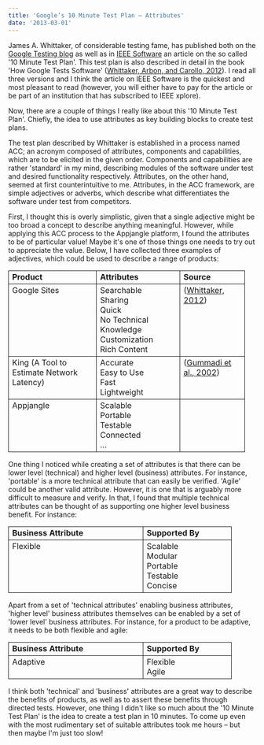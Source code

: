 ```yaml
---
title: 'Google’s 10 Minute Test Plan – Attributes'
date: '2013-03-01'
---
```


James A. Whittaker, of considerable testing fame, has published both on the [Google Testing blog](http://googletesting.blogspot.co.nz/2011/09/10-minute-test-plan.html) as well as in [IEEE Software](http://ieeexplore.ieee.org/xpl/articleDetails.jsp?tp=&arnumber=6148203) an article on the so called '10 Minute Test Plan'. This test plan is also described in detail in the book 'How Google Tests Software' ([Whittaker, Arbon, and Carollo, 2012](http://www.citeulike.org/user/mxro/article/11854866)). I read all three versions and I think the article on IEEE Software is the quickest and most pleasant to read (however, you will either have to pay for the article or be part of an institution that has subscribed to IEEE xplore).

Now, there are a couple of things I really like about this '10 Minute Test Plan'. Chiefly, the idea to use attributes as key building blocks to create test plans.

The test plan described by Whittaker is established in a process named ACC; an acronym composed of attributes, components and capabilities, which are to be elicited in the given order. Components and capabilities are rather 'standard' in my mind, describing modules of the software under test and desired functionality respectively. Attributes, on the other hand, seemed at first counterintuitive to me. Attributes, in the ACC framework, are simple adjectives or adverbs, which describe what differentiates the software under test from competitors.

First, I thought this is overly simplistic, given that a single adjective might be too broad a concept to describe anything meaningful. However, while applying this ACC process to the Appjangle platform, I found the attributes to be of particular value! Maybe it's one of those things one needs to try out to appreciate the value. Below, I have collected three examples of adjectives, which could be used to describe a range of products:

<table style="border-collapse:collapse;" border="0"><colgroup><col style="width:179px;"> <col style="width:170px;"> <col style="width:132px;"></colgroup><tbody valign="top"><tr><td style="padding-left:7px;padding-right:7px;border:solid .5pt;"><strong>Product</strong></td><td style="padding-left:7px;padding-right:7px;border-top:solid .5pt;border-left:none;border-bottom:solid .5pt;border-right:solid .5pt;"><strong>Attributes</strong></td><td style="padding-left:7px;padding-right:7px;border-top:solid .5pt;border-left:none;border-bottom:solid .5pt;border-right:solid .5pt;"><strong>Source</strong></td></tr><tr><td style="padding-left:7px;padding-right:7px;border-top:none;border-left:solid .5pt;border-bottom:solid .5pt;border-right:solid .5pt;">Google Sites</td><td style="padding-left:7px;padding-right:7px;border-top:none;border-left:none;border-bottom:solid .5pt;border-right:solid .5pt;">Searchable<div></div>Sharing<div></div>Quick<div></div>No Technical Knowledge<div></div>Customization<div></div>Rich Content</td><td style="padding-left:7px;padding-right:7px;border-top:none;border-left:none;border-bottom:solid .5pt;border-right:solid .5pt;">(<a href="http://www.citeulike.org/user/mxro/article/12094505">Whittaker, 2012</a>)</td></tr><tr><td style="padding-left:7px;padding-right:7px;border-top:none;border-left:solid .5pt;border-bottom:solid .5pt;border-right:solid .5pt;">King (A Tool to Estimate Network Latency)</td><td style="padding-left:7px;padding-right:7px;border-top:none;border-left:none;border-bottom:solid .5pt;border-right:solid .5pt;">Accurate<div></div>Easy to Use<div></div>Fast<div></div>Lightweight</td><td style="padding-left:7px;padding-right:7px;border-top:none;border-left:none;border-bottom:solid .5pt;border-right:solid .5pt;">(<a href="http://www.citeulike.org/user/mxro/article/1443246">Gummadi et al., 2002</a>)</td></tr><tr><td style="padding-left:7px;padding-right:7px;border-top:none;border-left:solid .5pt;border-bottom:solid .5pt;border-right:solid .5pt;">Appjangle</td><td style="padding-left:7px;padding-right:7px;border-top:none;border-left:none;border-bottom:solid .5pt;border-right:solid .5pt;">Scalable<div></div>Portable<div></div>Testable<div></div>Connected<div></div>…</td><td style="padding-left:7px;padding-right:7px;border-top:none;border-left:none;border-bottom:solid .5pt;border-right:solid .5pt;"></td></tr></tbody></table>

One thing I noticed while creating a set of attributes is that there can be lower level (technical) and higher level (business) attributes. For instance, 'portable' is a more technical attribute that can easily be verified. 'Agile' could be another valid attribute. However, it is one that is arguably more difficult to measure and verify. In that, I found that multiple technical attributes can be thought of as supporting one higher level business benefit. For instance:

<table style="border-collapse:collapse;" border="0"><colgroup><col style="width:274px;"> <col style="width:180px;"></colgroup><tbody valign="top"><tr><td style="padding-left:7px;padding-right:7px;border:solid .5pt;"><strong>Business Attribute</strong></td><td style="padding-left:7px;padding-right:7px;border-top:solid .5pt;border-left:none;border-bottom:solid .5pt;border-right:solid .5pt;"><strong>Supported By</strong></td></tr><tr><td style="padding-left:7px;padding-right:7px;border-top:none;border-left:solid .5pt;border-bottom:solid .5pt;border-right:solid .5pt;">Flexible</td><td style="padding-left:7px;padding-right:7px;border-top:none;border-left:none;border-bottom:solid .5pt;border-right:solid .5pt;">Scalable<div></div>Modular<div></div>Portable<div></div>Testable<div></div>Concise</td></tr></tbody></table>

Apart from a set of 'technical attributes' enabling business attributes, 'higher level' business attributes themselves can be enabled by a set of 'lower level' business attributes. For instance, for a product to be adaptive, it needs to be both flexible and agile:

<table style="border-collapse:collapse;" border="0"><colgroup><col style="width:274px;"> <col style="width:180px;"></colgroup><tbody valign="top"><tr><td style="padding-left:7px;padding-right:7px;border:solid .5pt;"><strong>Business Attribute</strong></td><td style="padding-left:7px;padding-right:7px;border-top:solid .5pt;border-left:none;border-bottom:solid .5pt;border-right:solid .5pt;"><strong>Supported By</strong></td></tr><tr><td style="padding-left:7px;padding-right:7px;border-top:none;border-left:solid .5pt;border-bottom:solid .5pt;border-right:solid .5pt;">Adaptive</td><td style="padding-left:7px;padding-right:7px;border-top:none;border-left:none;border-bottom:solid .5pt;border-right:solid .5pt;">Flexible<div></div>Agile</td></tr></tbody></table>

I think both 'technical' and 'business' attributes are a great way to describe the benefits of products, as well as to assert these benefits through directed tests. However, one thing I didn't like so much about the '10 Minute Test Plan' is the idea to create a test plan in 10 minutes. To come up even with the most rudimentary set of suitable attributes took me hours – but then maybe I'm just too slow!
